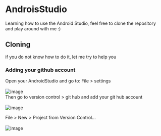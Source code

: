 # AndroisStudio
Learning how to use the Android Studio, feel free to clone the repository and play around with me :)

## Cloning
if you do not know how to do it, let me try to help you

### Adding your github account
Open your AndroidStudio and go to:
File > settings
<br>
<br>
![image](https://user-images.githubusercontent.com/29147847/116085622-dc182b80-a653-11eb-96f3-3dcf0e7b8375.png)
<br>
Then go to version control > git hub and add your git hub account
<br>
<br>
![image](https://user-images.githubusercontent.com/29147847/116085946-2dc0b600-a654-11eb-887c-ffb961146b40.png)


File > New > Project from Version Control...
<br>
<br>
![image](https://user-images.githubusercontent.com/29147847/116085212-70ce5980-a653-11eb-829a-b9644aea9b93.png)

